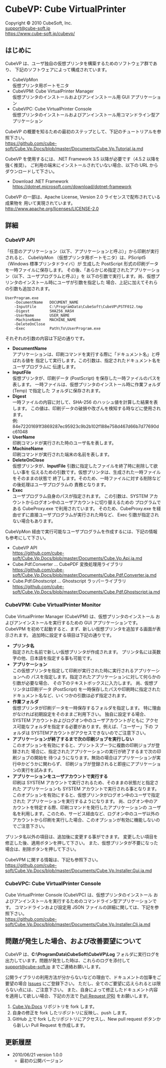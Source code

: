 ﻿CubeVP: Cube VirtualPrinter
====

Copyright © 2010 CubeSoft, Inc.  
support@cube-soft.jp  
https://www.cube-soft.jp/cubevp/

## はじめに

CubeVP は、ユーザ独自の仮想プリンタを構築するためのソフトウェア群であり、
下記のソフトウェアによって構成されています。

* CubeVpMon  
  仮想プリンタ用ポートモニタ
* CubeVPM: Cube VirtualPrinter Manager  
  仮想プリンタのインストールおよびアンインストール用 GUI アプリケーション
* CubeVPC: Cube VirtualPrinter Console  
  仮想プリンタのインストールおよびアンインストール用コマンドライン型アプリケーション

CubeVP の概要を知るための最初のステップとして、下記のチュートリアルを参照下さい。  
https://github.com/cube-soft/Cube.Vp.Docs/blob/master/Documents/Cube.Vp.Tutorial.ja.md

CubeVP を使用するには、.NET Framework 3.5 以降が必要です（4.5.2 以降を強く推奨）。
ご利用の端末にインストールされていない場合、以下の URL からダウンロードして下さい。

* Download .NET Framework  
  https://dotnet.microsoft.com/download/dotnet-framework

CubeVP の一部は、Apache License, Version 2.0 ライセンスで配布されている成果物を
用いて実現されています。  
http://www.apache.org/licenses/LICENSE-2.0

## 詳細

### CubeVP API

「任意のアプリケーション（以下、アプリケーションと呼ぶ）」から印刷が実行されると、
CubeVpMon （仮想プリンタ用ポートモニタ）は、PScript5 （Windows 標準プリンタドライバ）が
生成した PostScript 形式の印刷データを一時ファイルに保存します。
その後、「あらかじめ指定されたアプリケーション（以下、ユーザプログラムと呼ぶ）」を
以下の引数で実行します。尚、仮想プリンタのインストール時にユーザが引数を指定した
場合、上記に加えてそれらの引数も追加されます。

```
UserProgram.exe
    -DocumentName   DOCUMENT_NAME
    -InputFile      C:\ProgramData\CubeSoft\CubeVP\PSTF012.tmp
    -Digest         SHA256_HASH
    -UserName       USER_NAME
    -MachineName    MACHINE_NAME
    -DeleteOnClose
    -Exec           Path\To\UserProgram.exe
```

それぞれの引数の内容は下記の通りです。

* **DocumentName**  
  アプリケーションは、印刷コマンドを実行する際に「ドキュメント名」と呼ばれる値を
  指定して実行します。この引数は、指定されたドキュメント名をユーザプログラムに
  伝達します。
* **InputFile**  
  仮想プリンタが、印刷データ (PostScript) を保存した一時ファイルのパスを表します。
  一時ファイルは、仮想プリンタのインストール時に作業フォルダ (Temp) で指定した
  フォルダに保存されます。
* **Digest**  
  一時ファイルの内容に対して、SHA-256 のハッシュ値を計算した結果を表します。
  この値は、印刷データの破損や改ざんを検知する時などに使用されます。  
  例: 84e72201691f3869287ec95923c9b2b102f188e758d467d66b7d77690dc61048
* **UserName**  
  印刷コマンドが実行された時のユーザ名を表します。
* **MachineName**  
  印刷コマンドが実行された端末の名前を表します。
* **DeleteOnClose**  
  仮想プリンタが、**InputFile** 引数に指定したファイルを終了時に削除して欲しい事を
  伝えるための引数です。仮想プリンタは、生成された一時ファイルをそのままの状態で
  終了します。そのため、一時ファイルに対する削除などの後処理はユーザプログラムの
  責務となります。
* **Exec**  
  ユーザプログラム自身のパスが指定されます。
  この引数は、SYSTEM アカウントからログオン中のユーザアカウントに切り替えるための
  プログラムである CubeProxy.exe で利用されています。
  そのため、CubeProxy.exe を経由せずに直接ユーザプログラムが実行された時など、
  Exec 引数が指定されない場合もあります。

CubeVpMon 経由で実行可能なユーザプログラムを作成するには、下記の情報も参考にして下さい。

* CubeVP API  
  https://github.com/cube-soft/Cube.Vp.Docs/blob/master/Documents/Cube.Vp.Api.ja.md
* Cube.Pdf.Converter ... CubePDF 変換処理用ライブラリ  
  https://github.com/cube-soft/Cube.Vp.Docs/blob/master/Documents/Cube.Pdf.Converter.ja.md
* Cube.Pdf.Ghostscript ... Ghostscript ラッパーライブラリ  
  https://github.com/cube-soft/Cube.Vp.Docs/blob/master/Documents/Cube.Pdf.Ghostscript.ja.md

### CubeVPM: Cube VirtualPrinter Monitor

Cube VirtualPrinter Manager (CubeVPM) は、仮想プリンタのインストール
およびアンインストールを実行するための GUI アプリケーションです。
CubeVPM を初めて起動すると、まず、新しい仮想プリンタを追加する画面が表示されます。
追加時に設定する項目は下記の通りです。

* **プリンタ名**  
  指定された名前で新しい仮想プリンタが作成されます。
  プリンタ名には英数字の他、日本語を指定する事も可能です。
* **アプリケーション**  
  この仮想プリンタを指定して印刷が実行された時に実行されるアプリケーションへの
  パスを指定します。指定されたアプリケーションに対して何らかの引数が必要な場合、
  その下のテキストボックスに入力します。
  尚、仮想プリンタは印刷データ (PostScript) を一時保存したパスや印刷時に指定された
  ドキュメント名など、いくつかの引数は必ず指定されます。
* **作業フォルダ**  
  仮想プリンタが印刷データを一時保存するフォルダを指定します。
  特に理由がなければ初期設定をそのままご利用下さい。
  独自に設定する場合、SYSTEM アカウントおよびログオン中のユーザアカウントがともに
  アクセス可能なフォルダを指定する必要があります。例えば、「ユーザー」下の
  フォルダは SYSTEMアカウントがアクセスできないのでご注意下さい。
* **アプリケーションが終了するまで次の印刷ジョブを実行しない**  
  このオプションを有効にすると、プリントスプーラに複数の印刷ジョブが登録された
  場合に、指定されたアプリケーションの実行が終了するまで次の印刷ジョブの開始を
  待つようになります。無効の場合はアプリケーションが実行中かどうかに関わらず、
  印刷ジョブが登録されると即座にアプリケーションの実行を試みます。
* **アプリケーションをユーザアカウントで実行する**  
  印刷は SYSTEM アカウントで実行されるため、そのままの状態だと指定された
  アプリケーションも SYSTEM アカウントで実行される事となります。
  このオプションを有効にすると、仮想プリンタがログオン中のユーザで指定された
  アプリケーションを実行するようになります。
  尚、ログオン中のアカウントを特定する際、印刷コマンドを発行したアプリケーションの
  ユーザ名を利用します。このため、サービス経由など、ログオン中のユーザ以外の
  アカウントから印刷を実行した場合、このオプションが有効に機能しないのでご注意下さい。

プリンタ名以外の項目は、追加後に変更する事ができます。
変更したい項目を修正した後、適用ボタンを押して下さい。
また、仮想プリンタが不要になった場合は、削除ボタンを押して下さい。

CubeVPM に関する情報は、下記も参照下さい。  
https://github.com/cube-soft/Cube.Vp.Docs/blob/master/Documents/Cube.Vp.Installer.Gui.ja.md

### CubeVPC: Cube VirtualPrinter Console

Cube VirtualPrinter Console (CubeVPC) は、仮想プリンタのインストール
およびアンインストールを実行するためのコマンドライン型アプリケーションです。
コマンドラインおよび設定用 JSON ファイルの詳細に関しては、下記を参照下さい。  
https://github.com/cube-soft/Cube.Vp.Docs/blob/master/Documents/Cube.Vp.Installer.Cli.ja.md

## 問題が発生した場合、および改善要望について

CubeVP は、**C:\ProgramData\CubeSoft\CubeVP\Log** フォルダに実行ログを
出力しています。問題が発生した時は、これらのログを添付して support@cube-soft.jp
までご連絡お願いします。

公開ライブラリの利用方法が分からないなどの理由で、ドキュメントの加筆をご要望の場合
[Issues](https://github.com/cube-soft/Cube.Vp.Docs/issues) にご登録下さい。
ただし、全てのご要望に応えられるとは限らない点には、ご注意下さい。
また、自身によって修正したドキュメント内容を適用して欲しい場合、下記の方法で
[Pull Request (PR)](https://github.com/cube-soft/Cube.Vp.Docs/pulls) をお願いします。

1. [Cube.Vp.Docs](https://github.com/cube-soft/Cube.Vp.Docs/fork) リポジトリを fork します。
2. 自身の修正を fork したリポジトリに反映し、push します。
3. GitHub 上で fork したリポジトリにアクセスし、New pull request ボタンから新しい Pull Request を作成します。

## 更新履歴

* 2010/06/21 version 1.0.0
    - 最初の公開バージョン